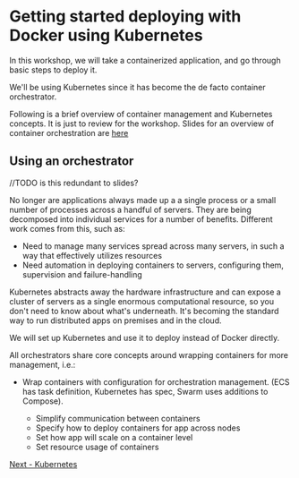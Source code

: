 # Getting started deploying with Docker using Kubernetes

In this workshop, we will take a containerized application, and go through basic steps to deploy it.

We'll be using Kubernetes since it has become the de facto container orchestrator.

Following is a brief overview of container management and Kubernetes concepts. It is just to review for the workshop. Slides for an overview of container orchestration are [here](https://drive.google.com/file/d/1yaUfuSBkgzl9s7KcGLNogJX2if5w04ri/view?usp=sharing)

## Using an orchestrator

//TODO is this redundant to slides? 

No longer are applications always made up a a single process or a small number of processes across a handful of servers. They are being decomposed into individual services for a number of benefits. Different work comes from this, such as:

- Need to manage many services spread across many servers, in such a way that effectively utilizes resources
- Need automation in deploying containers to servers, configuring them, supervision and failure-handling

Kubernetes abstracts away the hardware infrastructure and can expose a cluster of servers as a single enormous computational resource, so you don't need to know about what's underneath. It's becoming the standard way to run distributed apps on premises and in the cloud.

We will set up Kubernetes and use it to deploy instead of Docker directly.

All orchestrators share core concepts around wrapping containers for more management, i.e.:

- Wrap containers with configuration for orchestration management. (ECS has task definition, Kubernetes has spec, Swarm uses additions to Compose).
    
    - Simplify communication between containers
    - Specify how to deploy containers for app across nodes
    - Set how app will scale on a container level
    - Set resource usage of containers

[Next - Kubernetes](README-Kubernetes.1.md)
